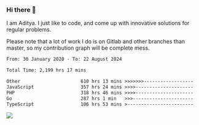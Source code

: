 ### Hi there 👋

I am Aditya. I just like to code, and come up with innovative solutions for regular problems.

Please note that a lot of work I do is on Gitlab and other branches than master, so my contribution graph will be complete mess.

<!--START_SECTION:waka-->

```txt
From: 30 January 2020 - To: 22 August 2024

Total Time: 2,199 hrs 17 mins

Other                      610 hrs 13 mins >>>>>>>------------------   27.75 %
JavaScript                 357 hrs 24 mins >>>>---------------------   16.25 %
PHP                        318 hrs 46 mins >>>>---------------------   14.49 %
Go                         287 hrs 1 min   >>>----------------------   13.05 %
TypeScript                 106 hrs 53 mins >------------------------   04.86 %
```

<!--END_SECTION:waka-->

![](https://komarev.com/ghpvc/?username=BrainBuzzer)
